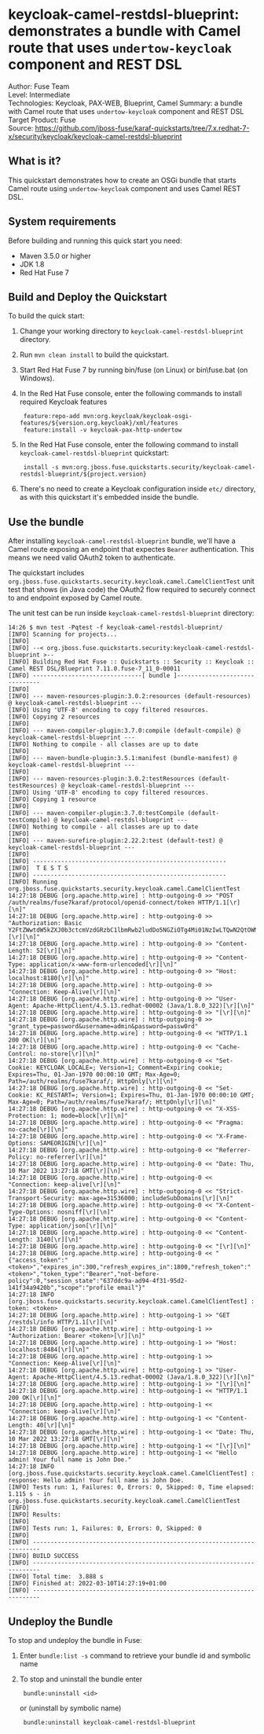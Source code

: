keycloak-camel-restdsl-blueprint: demonstrates a bundle with Camel route that uses `undertow-keycloak` component and REST DSL
==========================
Author: Fuse Team  
Level: Intermediate  
Technologies: Keycloak, PAX-WEB, Blueprint, Camel
Summary: a bundle with Camel route that uses `undertow-keycloak` component and REST DSL
Target Product: Fuse  
Source: <https://github.com/jboss-fuse/karaf-quickstarts/tree/7.x.redhat-7-x/security/keycloak/keycloak-camel-restdsl-blueprint>


What is it?
-----------
This quickstart demonstrates how to create an OSGi bundle that starts Camel route using `undertow-keycloak` component
and uses Camel REST DSL.


System requirements
-------------------
Before building and running this quick start you need:

* Maven 3.5.0 or higher
* JDK 1.8
* Red Hat Fuse 7


Build and Deploy the Quickstart
-------------------------------

To build the quick start:

1. Change your working directory to `keycloak-camel-restdsl-blueprint` directory.
2. Run `mvn clean install` to build the quickstart.
3. Start Red Hat Fuse 7 by running bin/fuse (on Linux) or bin\fuse.bat (on Windows).
4. In the Red Hat Fuse console, enter the following commands to install required Keycloak features

        feature:repo-add mvn:org.keycloak/keycloak-osgi-features/${version.org.keycloak}/xml/features
        feature:install -v keycloak-pax-http-undertow

5. In the Red Hat Fuse console, enter the following command to install `keycloak-camel-restdsl-blueprint` quickstart:

        install -s mvn:org.jboss.fuse.quickstarts.security/keycloak-camel-restdsl-blueprint/${project.version}

6. There's no need to create a Keycloak configuration inside `etc/` directory, as with this quickstart it's embedded
inside the bundle.


Use the bundle
--------------

After installing `keycloak-camel-restdsl-blueprint` bundle, we'll have a Camel route exposing an endpoint that
expectes `Bearer` authentication. This means we need valid OAuth2 token to authenticate.

The quickstart includes `org.jboss.fuse.quickstarts.security.keycloak.camel.CamelClientTest` unit test that shows
(in Java code) the OAuth2 flow required to securely connect to and endpoint exposed by Camel route.

The unit test can be run inside `keycloak-camel-restdsl-blueprint` directory:

    14:26 $ mvn test -Pqtest -f keycloak-camel-restdsl-blueprint/
    [INFO] Scanning for projects...
    [INFO]
    [INFO] --< org.jboss.fuse.quickstarts.security:keycloak-camel-restdsl-blueprint >--
    [INFO] Building Red Hat Fuse :: Quickstarts :: Security :: Keycloak :: Camel REST DSL/Blueprint 7.11.0.fuse-7_11_0-00011
    [INFO] -------------------------------[ bundle ]-------------------------------
    [INFO]
    [INFO] --- maven-resources-plugin:3.0.2:resources (default-resources) @ keycloak-camel-restdsl-blueprint ---
    [INFO] Using 'UTF-8' encoding to copy filtered resources.
    [INFO] Copying 2 resources
    [INFO]
    [INFO] --- maven-compiler-plugin:3.7.0:compile (default-compile) @ keycloak-camel-restdsl-blueprint ---
    [INFO] Nothing to compile - all classes are up to date
    [INFO]
    [INFO] --- maven-bundle-plugin:3.5.1:manifest (bundle-manifest) @ keycloak-camel-restdsl-blueprint ---
    [INFO]
    [INFO] --- maven-resources-plugin:3.0.2:testResources (default-testResources) @ keycloak-camel-restdsl-blueprint ---
    [INFO] Using 'UTF-8' encoding to copy filtered resources.
    [INFO] Copying 1 resource
    [INFO]
    [INFO] --- maven-compiler-plugin:3.7.0:testCompile (default-testCompile) @ keycloak-camel-restdsl-blueprint ---
    [INFO] Nothing to compile - all classes are up to date
    [INFO]
    [INFO] --- maven-surefire-plugin:2.22.2:test (default-test) @ keycloak-camel-restdsl-blueprint ---
    [INFO]
    [INFO] -------------------------------------------------------
    [INFO]  T E S T S
    [INFO] -------------------------------------------------------
    [INFO] Running org.jboss.fuse.quickstarts.security.keycloak.camel.CamelClientTest
    14:27:18 DEBUG [org.apache.http.wire] : http-outgoing-0 >> "POST /auth/realms/fuse7karaf/protocol/openid-connect/token HTTP/1.1[\r][\n]"
    14:27:18 DEBUG [org.apache.http.wire] : http-outgoing-0 >> "Authorization: Basic Y2FtZWwtdW5kZXJ0b3ctcmVzdGRzbC1lbmRwb2ludDo5NGZiOTg4Mi01NzIwLTQwN2QtOWNjOC0xM2Q1Yjk5MjA3ZTQ=[\r][\n]"
    14:27:18 DEBUG [org.apache.http.wire] : http-outgoing-0 >> "Content-Length: 52[\r][\n]"
    14:27:18 DEBUG [org.apache.http.wire] : http-outgoing-0 >> "Content-Type: application/x-www-form-urlencoded[\r][\n]"
    14:27:18 DEBUG [org.apache.http.wire] : http-outgoing-0 >> "Host: localhost:8180[\r][\n]"
    14:27:18 DEBUG [org.apache.http.wire] : http-outgoing-0 >> "Connection: Keep-Alive[\r][\n]"
    14:27:18 DEBUG [org.apache.http.wire] : http-outgoing-0 >> "User-Agent: Apache-HttpClient/4.5.13.redhat-00002 (Java/1.8.0_322)[\r][\n]"
    14:27:18 DEBUG [org.apache.http.wire] : http-outgoing-0 >> "[\r][\n]"
    14:27:18 DEBUG [org.apache.http.wire] : http-outgoing-0 >> "grant_type=password&username=admin&password=passw0rd"
    14:27:18 DEBUG [org.apache.http.wire] : http-outgoing-0 << "HTTP/1.1 200 OK[\r][\n]"
    14:27:18 DEBUG [org.apache.http.wire] : http-outgoing-0 << "Cache-Control: no-store[\r][\n]"
    14:27:18 DEBUG [org.apache.http.wire] : http-outgoing-0 << "Set-Cookie: KEYCLOAK_LOCALE=; Version=1; Comment=Expiring cookie; Expires=Thu, 01-Jan-1970 00:00:10 GMT; Max-Age=0; Path=/auth/realms/fuse7karaf/; HttpOnly[\r][\n]"
    14:27:18 DEBUG [org.apache.http.wire] : http-outgoing-0 << "Set-Cookie: KC_RESTART=; Version=1; Expires=Thu, 01-Jan-1970 00:00:10 GMT; Max-Age=0; Path=/auth/realms/fuse7karaf/; HttpOnly[\r][\n]"
    14:27:18 DEBUG [org.apache.http.wire] : http-outgoing-0 << "X-XSS-Protection: 1; mode=block[\r][\n]"
    14:27:18 DEBUG [org.apache.http.wire] : http-outgoing-0 << "Pragma: no-cache[\r][\n]"
    14:27:18 DEBUG [org.apache.http.wire] : http-outgoing-0 << "X-Frame-Options: SAMEORIGIN[\r][\n]"
    14:27:18 DEBUG [org.apache.http.wire] : http-outgoing-0 << "Referrer-Policy: no-referrer[\r][\n]"
    14:27:18 DEBUG [org.apache.http.wire] : http-outgoing-0 << "Date: Thu, 10 Mar 2022 13:27:18 GMT[\r][\n]"
    14:27:18 DEBUG [org.apache.http.wire] : http-outgoing-0 << "Connection: keep-alive[\r][\n]"
    14:27:18 DEBUG [org.apache.http.wire] : http-outgoing-0 << "Strict-Transport-Security: max-age=31536000; includeSubDomains[\r][\n]"
    14:27:18 DEBUG [org.apache.http.wire] : http-outgoing-0 << "X-Content-Type-Options: nosniff[\r][\n]"
    14:27:18 DEBUG [org.apache.http.wire] : http-outgoing-0 << "Content-Type: application/json[\r][\n]"
    14:27:18 DEBUG [org.apache.http.wire] : http-outgoing-0 << "Content-Length: 3140[\r][\n]"
    14:27:18 DEBUG [org.apache.http.wire] : http-outgoing-0 << "[\r][\n]"
    14:27:18 DEBUG [org.apache.http.wire] : http-outgoing-0 << "{"access_token":"<token>","expires_in":300,"refresh_expires_in":1800,"refresh_token":"<token>","token_type":"Bearer","not-before-policy":0,"session_state":"637ddc9a-ad94-4f31-95d2-141f34a9420b","scope":"profile email"}"
    14:27:18 INFO [org.jboss.fuse.quickstarts.security.keycloak.camel.CamelClientTest] : token: <token>
    14:27:18 DEBUG [org.apache.http.wire] : http-outgoing-1 >> "GET /restdsl/info HTTP/1.1[\r][\n]"
    14:27:18 DEBUG [org.apache.http.wire] : http-outgoing-1 >> "Authorization: Bearer <token>[\r][\n]"
    14:27:18 DEBUG [org.apache.http.wire] : http-outgoing-1 >> "Host: localhost:8484[\r][\n]"
    14:27:18 DEBUG [org.apache.http.wire] : http-outgoing-1 >> "Connection: Keep-Alive[\r][\n]"
    14:27:18 DEBUG [org.apache.http.wire] : http-outgoing-1 >> "User-Agent: Apache-HttpClient/4.5.13.redhat-00002 (Java/1.8.0_322)[\r][\n]"
    14:27:18 DEBUG [org.apache.http.wire] : http-outgoing-1 >> "[\r][\n]"
    14:27:18 DEBUG [org.apache.http.wire] : http-outgoing-1 << "HTTP/1.1 200 OK[\r][\n]"
    14:27:18 DEBUG [org.apache.http.wire] : http-outgoing-1 << "Connection: keep-alive[\r][\n]"
    14:27:18 DEBUG [org.apache.http.wire] : http-outgoing-1 << "Content-Length: 40[\r][\n]"
    14:27:18 DEBUG [org.apache.http.wire] : http-outgoing-1 << "Date: Thu, 10 Mar 2022 13:27:18 GMT[\r][\n]"
    14:27:18 DEBUG [org.apache.http.wire] : http-outgoing-1 << "[\r][\n]"
    14:27:18 DEBUG [org.apache.http.wire] : http-outgoing-1 << "Hello admin! Your full name is John Doe."
    14:27:18 INFO [org.jboss.fuse.quickstarts.security.keycloak.camel.CamelClientTest] : response: Hello admin! Your full name is John Doe.
    [INFO] Tests run: 1, Failures: 0, Errors: 0, Skipped: 0, Time elapsed: 1.115 s - in org.jboss.fuse.quickstarts.security.keycloak.camel.CamelClientTest
    [INFO]
    [INFO] Results:
    [INFO]
    [INFO] Tests run: 1, Failures: 0, Errors: 0, Skipped: 0
    [INFO]
    [INFO] ------------------------------------------------------------------------
    [INFO] BUILD SUCCESS
    [INFO] ------------------------------------------------------------------------
    [INFO] Total time:  3.888 s
    [INFO] Finished at: 2022-03-10T14:27:19+01:00
    [INFO] ------------------------------------------------------------------------


Undeploy the Bundle
-------------------

To stop and undeploy the bundle in Fuse:

1. Enter `bundle:list -s` command to retrieve your bundle id and symbolic name
2. To stop and uninstall the bundle enter

        bundle:uninstall <id>

    or (uninstall by symbolic name)

        bundle:uninstall keycloak-camel-restdsl-blueprint
